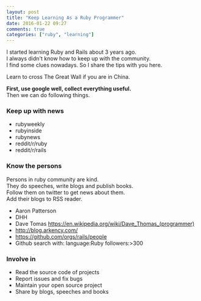 ```yaml
---
layout: post
title: "Keep Learning As a Ruby Programmer"
date: 2016-01-22 09:27
comments: true
categories: ["ruby", "learning"]
---
```


I started learning Ruby and Rails about 3 years ago.  
I always didn't know how to keep up with the community.  
I find some clues nowadays. So I share the tips with you here.

Learn to cross The Great Wall if you are in China.  

**First, use google well, collect everything useful.**  
Then we can do following things.

### Keep up with news
+ rubyweekly
+ rubyinside
+ rubynews
+ reddit/r/ruby
+ reddit/r/rails

### Know the persons
Persons in ruby community are kind.  
They do speeches, write blogs and publish books.  
Follow them on twitter to get news about them.  
Add their blogs to RSS reader.

+ Aaron Patterson
+ DHH
+ Dave Tomas https://en.wikipedia.org/wiki/Dave_Thomas_(programmer) 
+ http://blog.arkency.com/
+ https://github.com/orgs/rails/people
+ Github search with: language:Ruby followers:>300

### Involve in
+ Read the source code of projects
+ Report issues and fix bugs
+ Maintain your open source project
+ Share by blogs, speeches and books




